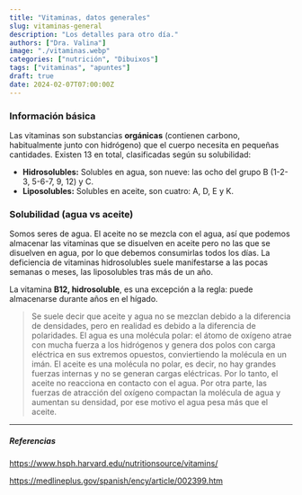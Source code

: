 ```yaml
---
title: "Vitaminas, datos generales"
slug: vitaminas-general
description: "Los detalles para otro día."
authors: ["Dra. Valina"]
image: "./vitaminas.webp"
categories: ["nutrición", "Dibuixos"]
tags: ["vitaminas", "apuntes"]
draft: true
date: 2024-02-07T07:00:00Z
---
```


### Información básica
Las vitaminas son substancias **orgánicas** (contienen carbono, habitualmente junto con hidrógeno) que el cuerpo necesita en pequeñas cantidades. Existen 13 en total, clasificadas según su solubilidad:

- **Hidrosolubles:** Solubles en agua, son nueve: las ocho del grupo B (1-2-3, 5-6-7, 9, 12) y C.
- **Liposolubles:** Solubles en aceite, son cuatro: A, D, E y K.

### Solubilidad (agua vs aceite)

Somos seres de agua. El aceite no se mezcla con el agua, así que podemos almacenar las vitaminas que se disuelven en aceite pero no las que se disuelven en agua, por lo que debemos consumirlas todos los días. La deficiencia de vitaminas hidrosolubles suele manifestarse a las pocas semanas o meses, las liposolubles tras más de un año.

La vitamina **B12, hidrosoluble**, es una excepción a la regla: puede almacenarse durante años en el hígado.

> Se suele decir que aceite y agua no se mezclan debido a la diferencia de densidades, pero en realidad es debido a la diferencia de polaridades. El agua es una molécula polar: el átomo de oxígeno atrae con mucha fuerza a los hidrógenos y genera dos polos con carga eléctrica en sus extremos opuestos, conviertiendo la molécula en un imán. El aceite es una molécula no polar, es decir, no hay grandes fuerzas internas y no se generan cargas eléctricas. Por lo tanto, el aceite no reacciona en contacto con el agua. Por otra parte, las fuerzas de atracción del oxígeno compactan la molécula de agua y aumentan su densidad, por ese motivo el agua pesa más que el aceite.


---

##### Referencias

https://www.hsph.harvard.edu/nutritionsource/vitamins/

https://medlineplus.gov/spanish/ency/article/002399.htm
